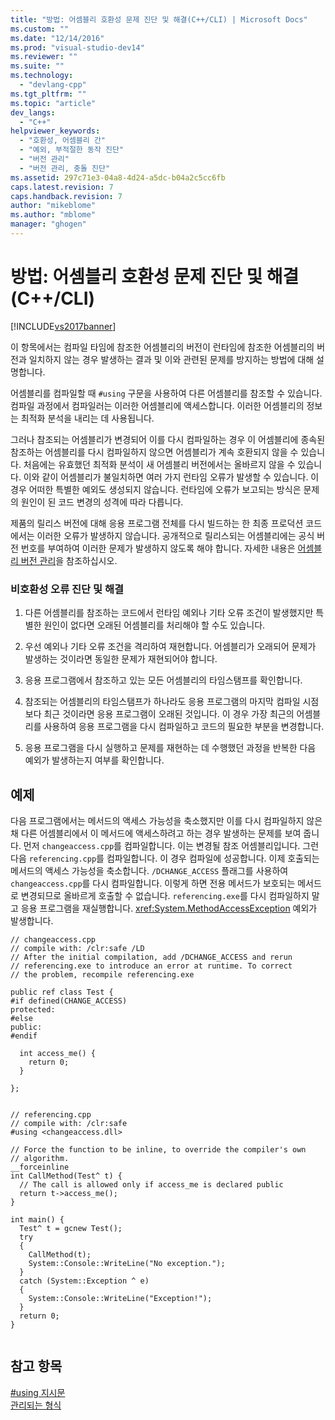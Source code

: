 ```yaml
---
title: "방법: 어셈블리 호환성 문제 진단 및 해결(C++/CLI) | Microsoft Docs"
ms.custom: ""
ms.date: "12/14/2016"
ms.prod: "visual-studio-dev14"
ms.reviewer: ""
ms.suite: ""
ms.technology: 
  - "devlang-cpp"
ms.tgt_pltfrm: ""
ms.topic: "article"
dev_langs: 
  - "C++"
helpviewer_keywords: 
  - "호환성, 어셈블리 간"
  - "예외, 부적절한 동작 진단"
  - "버전 관리"
  - "버전 관리, 충돌 진단"
ms.assetid: 297c71e3-04a8-4d24-a5dc-b04a2c5cc6fb
caps.latest.revision: 7
caps.handback.revision: 7
author: "mikeblome"
ms.author: "mblome"
manager: "ghogen"
---
```

# 방법: 어셈블리 호환성 문제 진단 및 해결(C++/CLI)
[!INCLUDE[vs2017banner](../assembler/inline/includes/vs2017banner.md)]

이 항목에서는 컴파일 타임에 참조한 어셈블리의 버전이 런타임에 참조한 어셈블리의 버전과 일치하지 않는 경우 발생하는 결과 및 이와 관련된 문제를 방지하는 방법에 대해 설명합니다.  
  
 어셈블리를 컴파일할 때 `#using` 구문을 사용하여 다른 어셈블리를 참조할 수 있습니다.  컴파일 과정에서 컴파일러는 이러한 어셈블리에 액세스합니다.  이러한 어셈블리의 정보는 최적화 분석을 내리는 데 사용됩니다.  
  
 그러나 참조되는 어셈블리가 변경되어 이를 다시 컴파일하는 경우 이 어셈블리에 종속된 참조하는 어셈블리를 다시 컴파일하지 않으면 어셈블리가 계속 호환되지 않을 수 있습니다.  처음에는 유효했던 최적화 분석이 새 어셈블리 버전에서는 올바르지 않을 수 있습니다.  이와 같이 어셈블리가 불일치하면 여러 가지 런타임 오류가 발생할 수 있습니다.  이 경우 어떠한 특별한 예외도 생성되지 않습니다.  런타임에 오류가 보고되는 방식은 문제의 원인이 된 코드 변경의 성격에 따라 다릅니다.  
  
 제품의 릴리스 버전에 대해 응용 프로그램 전체를 다시 빌드하는 한 최종 프로덕션 코드에서는 이러한 오류가 발생하지 않습니다.  공개적으로 릴리스되는 어셈블리에는 공식 버전 번호를 부여하여 이러한 문제가 발생하지 않도록 해야 합니다.  자세한 내용은 [어셈블리 버전 관리](../Topic/Assembly%20Versioning.md)을 참조하십시오.  
  
### 비호환성 오류 진단 및 해결  
  
1.  다른 어셈블리를 참조하는 코드에서 런타임 예외나 기타 오류 조건이 발생했지만 특별한 원인이 없다면 오래된 어셈블리를 처리해야 할 수도 있습니다.  
  
2.  우선 예외나 기타 오류 조건을 격리하여 재현합니다.  어셈블리가 오래되어 문제가 발생하는 것이라면 동일한 문제가 재현되어야 합니다.  
  
3.  응용 프로그램에서 참조하고 있는 모든 어셈블리의 타임스탬프를 확인합니다.  
  
4.  참조되는 어셈블리의 타임스탬프가 하나라도 응용 프로그램의 마지막 컴파일 시점보다 최근 것이라면 응용 프로그램이 오래된 것입니다.  이 경우 가장 최근의 어셈블리를 사용하여 응용 프로그램을 다시 컴파일하고 코드의 필요한 부분을 변경합니다.  
  
5.  응용 프로그램을 다시 실행하고 문제를 재현하는 데 수행했던 과정을 반복한 다음 예외가 발생하는지 여부를 확인합니다.  
  
## 예제  
 다음 프로그램에서는 메서드의 액세스 가능성을 축소했지만 이를 다시 컴파일하지 않은 채 다른 어셈블리에서 이 메서드에 액세스하려고 하는 경우 발생하는 문제를 보여 줍니다.  먼저 `changeaccess.cpp`를 컴파일합니다.  이는 변경될 참조 어셈블리입니다.  그런 다음 `referencing.cpp`를 컴파일합니다.  이 경우 컴파일에 성공합니다.  이제 호출되는 메서드의 액세스 가능성을 축소합니다.  `/DCHANGE_ACCESS` 플래그를 사용하여 `changeaccess.cpp`를 다시 컴파일합니다.  이렇게 하면 전용 메서드가 보호되는 메서드로 변경되므로 올바르게 호출할 수 없습니다.  `referencing.exe`를 다시 컴파일하지 말고 응용 프로그램을 재실행합니다.  <xref:System.MethodAccessException> 예외가 발생합니다.  
  
```  
// changeaccess.cpp  
// compile with: /clr:safe /LD  
// After the initial compilation, add /DCHANGE_ACCESS and rerun  
// referencing.exe to introduce an error at runtime. To correct  
// the problem, recompile referencing.exe  
  
public ref class Test {  
#if defined(CHANGE_ACCESS)  
protected:  
#else  
public:  
#endif  
  
  int access_me() {  
    return 0;  
  }  
  
};  
  
```  
  
```  
// referencing.cpp  
// compile with: /clr:safe   
#using <changeaccess.dll>  
  
// Force the function to be inline, to override the compiler's own  
// algorithm.  
__forceinline  
int CallMethod(Test^ t) {  
  // The call is allowed only if access_me is declared public  
  return t->access_me();  
}  
  
int main() {  
  Test^ t = gcnew Test();  
  try  
  {  
    CallMethod(t);  
    System::Console::WriteLine("No exception.");  
  }  
  catch (System::Exception ^ e)  
  {  
    System::Console::WriteLine("Exception!");  
  }  
  return 0;  
}  
  
```  
  
## 참고 항목  
 [\#using 지시문](../preprocessor/hash-using-directive-cpp.md)   
 [관리되는 형식](../dotnet/managed-types-cpp-cli.md)